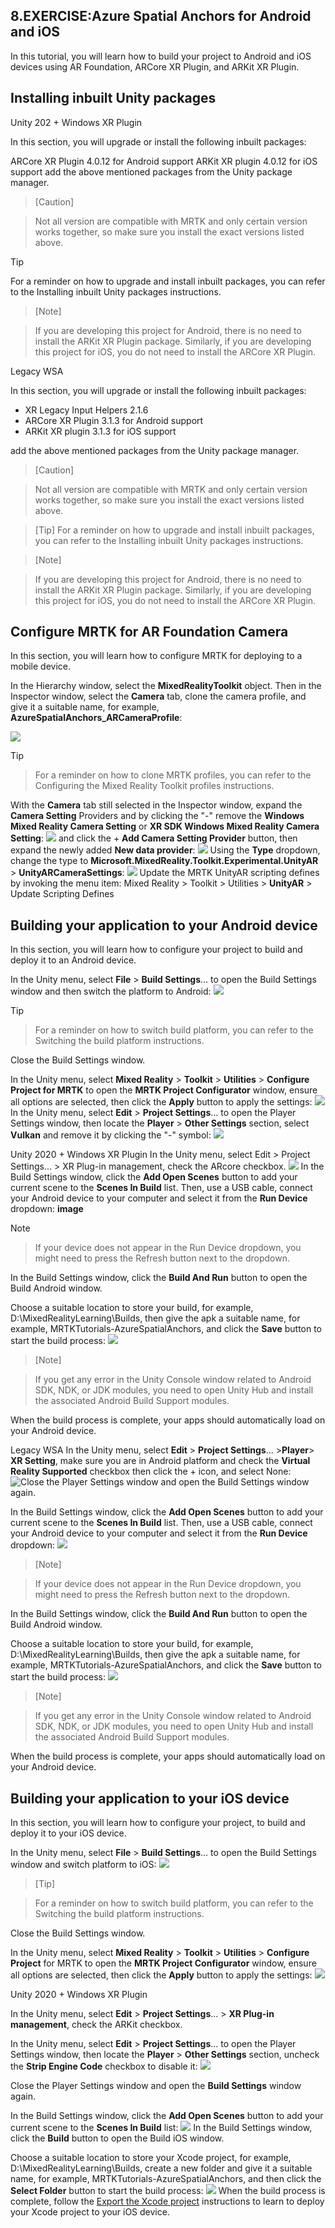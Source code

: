 ## 8.EXERCISE:Azure Spatial Anchors for Android and iOS

In this tutorial, you will learn how to build your project to Android and iOS devices using AR Foundation, ARCore XR Plugin, and ARKit XR Plugin.

## Installing inbuilt Unity packages

Unity 202 + Windows XR Plugin

In this section, you will upgrade or install the following inbuilt packages:

ARCore XR Plugin 4.0.12 for Android support
ARKit XR plugin 4.0.12 for iOS support
add the above mentioned packages from the Unity package manager.

>[Caution]

>Not all version are compatible with MRTK and only certain version works together, so make sure you install the exact versions listed above.

>[!Tip]
>For a reminder on how to upgrade and install inbuilt packages, you can refer to the Installing inbuilt Unity packages instructions.

>[Note]

>If you are developing this project for Android, there is no need to install the ARKit XR Plugin package. Similarly, if you are developing this project for iOS, you do not need to install the ARCore XR Plugin.

Legacy WSA

In this section, you will upgrade or install the following inbuilt packages:

* XR Legacy Input Helpers 2.1.6
* ARCore XR Plugin 3.1.3 for Android support
* ARKit XR plugin 3.1.3 for iOS support

add the above mentioned packages from the Unity package manager.

>[Caution]

>Not all version are compatible with MRTK and only certain version works together, so make sure you install the exact versions listed above.

>[Tip]
>For a reminder on how to upgrade and install inbuilt packages, you can refer to the Installing inbuilt Unity packages instructions.

 >[Note]

>If you are developing this project for Android, there is no need to install the ARKit XR Plugin package. Similarly, if you are developing this project for iOS, you do not need to install the ARCore XR Plugin.

## Configure MRTK for AR Foundation Camera

In this section, you will learn how to configure MRTK for deploying to a mobile device.

In the Hierarchy window, select the **MixedRealityToolkit** object. Then in the Inspector window, select the **Camera** tab, clone the camera profile, and give it a suitable name, for example, **AzureSpatialAnchors_ARCameraProfile**:

![](images/mr-learning-asa/asa-05-section2-step1-1.png)

>[!Tip]

>For a reminder on how to clone MRTK profiles, you can refer to the Configuring the Mixed Reality Toolkit profiles instructions.

With the **Camera** tab still selected in the Inspector window, expand the **Camera Setting** Providers and by clicking the "-" remove the **Windows Mixed Reality Camera Setting** or **XR SDK Windows Mixed Reality Camera Setting**:
![](images/mr-learning-asa/asa-05-section2-step1-2.png)
and click the + **Add Camera Setting Provider** button, then expand the newly added **New data provider**:
![](images/mr-learning-asa/asa-05-section2-step1-3.png)
Using the **Type** dropdown, change the type to **Microsoft.MixedReality.Toolkit.Experimental.UnityAR** > **UnityARCameraSettings**:
![](images/mr-learning-asa/asa-05-section2-step1-4.png)
Update the MRTK UnityAR scripting defines by invoking the menu item: Mixed Reality > Toolkit > Utilities > **UnityAR** > Update Scripting Defines

## Building your application to your Android device

In this section, you will learn how to configure your project to build and deploy it to an Android device.

In the Unity menu, select **File** > **Build Settings**... to open the Build Settings window and then switch the platform to Android:
![](images/mr-learning-asa/asa-05-section3-step1-1.png)

>[!Tip]

>For a reminder on how to switch build platform, you can refer to the Switching the build platform instructions.

Close the Build Settings window.

In the Unity menu, select **Mixed Reality** > **Toolkit** > **Utilities** > **Configure Project for MRTK** to open the **MRTK Project Configurator** window, ensure all options are selected, then click the **Apply** button to apply the settings:
![](images/mr-learning-asa/asa-05-section3-step1-2.png)
In the Unity menu, select **Edit** > **Project Settings**... to open the Player Settings window, then locate the **Player** > **Other Settings** section, select **Vulkan** and remove it by clicking the "-" symbol:
![](images/mr-learning-asa/asa-05-section3-step1-2-1.png)

Unity 2020 + Windows XR Plugin
In the Unity menu, select Edit > Project Settings... > XR Plug-in management, check the ARcore checkbox.
![](images/mr-learning-asa/asa-05-section3-step1-3.png)
In the Build Settings window, click the **Add Open Scenes** button to add your current scene to the **Scenes In Build** list. Then, use a USB cable, connect your Android device to your computer and select it from the **Run Device** dropdown:
******image******

>[!Note]

>If your device does not appear in the Run Device dropdown, you might need to press the Refresh button next to the dropdown.

In the Build Settings window, click the **Build And Run** button to open the Build Android window.

Choose a suitable location to store your build, for example, D:\MixedRealityLearning\Builds, then give the apk a suitable name, for example, MRTKTutorials-AzureSpatialAnchors, and click the **Save** button to start the build process:
![](images/mr-learning-asa/asa-05-section3-step1-5.png)

>[Note]

>If you get any error in the Unity Console window related to Android SDK, NDK, or JDK modules, you need to open Unity Hub and install the associated Android Build Support modules.

When the build process is complete, your apps should automatically load on your Android device.

Legacy WSA
In the Unity menu, select **Edit** > **Project Settings**... >**Player**> **XR Setting**, make sure you are in Android platform and check the **Virtual Reality Supported** checkbox then click the + icon, and select None:
![Close the Player Settings window and open the Build Settings window again.](images/mr-learning-asa/asa-05-section3-step1-2-1.png)

In the Build Settings window, click the **Add Open Scenes** button to add your current scene to the **Scenes In Build** list. Then, use a USB cable, connect your Android device to your computer and select it from the **Run Device** dropdown:
![](images/mr-learning-asa/asa-05-section3-step1-4.png)

 >[Note]

>If your device does not appear in the Run Device dropdown, you might need to press the Refresh button next to the dropdown.

In the Build Settings window, click the **Build And Run** button to open the Build Android window.

Choose a suitable location to store your build, for example, D:\MixedRealityLearning\Builds, then give the apk a suitable name, for example, MRTKTutorials-AzureSpatialAnchors, and click the **Save** button to start the build process:
![](images/mr-learning-asa/asa-05-section3-step1-5.png)

>[Note]

>If you get any error in the Unity Console window related to Android SDK, NDK, or JDK modules, you need to open Unity Hub and install the associated Android Build Support modules.

When the build process is complete, your apps should automatically load on your Android device.

## Building your application to your iOS device

In this section, you will learn how to configure your project, to build and deploy it to your iOS device.

In the Unity menu, select **File** > **Build Settings**... to open the Build Settings window and switch platform to iOS:
![](images/mr-learning-asa/asa-05-section4-step1-1.png)

 >[Tip]

>For a reminder on how to switch build platform, you can refer to the Switching the build platform instructions.

Close the Build Settings window.

In the Unity menu, select **Mixed Reality** > **Toolkit** > **Utilities** > **Configure Project** for MRTK to open the **MRTK Project Configurator** window, ensure all options are selected, then click the **Apply** button to apply the settings:
![](images/mr-learning-asa/asa-05-section4-step1-2.png)

Unity 2020 + Windows XR Plugin 

In the Unity menu, select **Edit** > **Project Settings**... > **XR Plug-in management**, check the ARKit checkbox.



In the Unity menu, select **Edit** > **Project Settings**... to open the Player Settings window, then locate the **Player** > **Other Settings** section, uncheck the **Strip Engine Code** checkbox to disable it:
![](images/mr-learning-asa/asa-05-section4-step1-3.png)

Close the Player Settings window and open the **Build Settings** window again.

In the Build Settings window, click the **Add Open Scenes** button to add your current scene to the **Scenes In Build** list:
![](images/mr-learning-asa/asa-05-section4-step1-4.png)
In the Build Settings window, click the **Build** button to open the Build iOS window.

Choose a suitable location to store your Xcode project, for example, D:\MixedRealityLearning\Builds, create a new folder and give it a suitable name, for example, MRTKTutorials-AzureSpatialAnchors, and then click the **Select Folder** button to start the build process:
![](images/mr-learning-asa/asa-05-section4-step1-5.png)
When the build process is complete, follow the [Export the Xcode project](../../) instructions to learn to deploy your Xcode project to your iOS device.






